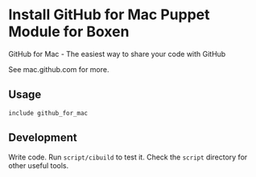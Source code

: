 # Install GitHub for Mac Puppet Module for Boxen

GitHub for Mac - The easiest way to share your code with GitHub

See mac.github.com for more.

## Usage

```include github_for_mac```


## Development

Write code. Run `script/cibuild` to test it. Check the `script`
directory for other useful tools.
